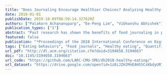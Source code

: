 ```yaml
---
title: "Does Journaling Encourage Healthier Choices? Analyzing Healthy Eating Behaviors of Food Journalers"
date: 2018-01-01
publishDate: 2019-10-09T06:50:14.327629Z
authors: ["Palakorn Achananuparp", "Ee-Peng Lim", "Vibhanshu Abhishek"]
publication_types: ["1"]
abstract: "Past research has shown the benefits of food journaling in promoting mindful eating and healthier food choices. However, the links between journaling and healthy eating have not been thoroughly examined. Beyond caloric restriction, do journalers consistently and sufficiently consume healthful diets? How different are their eating habits compared to those of average consumers who tend to be less conscious about health? In this study, we analyze the healthy eating behaviors of active food journalers using data from MyFitnessPal. Surprisingly, our findings show that food journalers do not eat as healthily as they should despite their proclivity to health eating and their food choices resemble those of the general populace. Furthermore, we find that the journaling duration is only a marginal determinant of healthy eating outcomes and sociodemographic factors, such as gender and regions of residence, are much more predictive of healthy food choices."
featured: false
publication: "*Proceedings of the 2018 International Conference on Digital Health - DH '18*"
tags: ["Eating behaviors", "Food journals", "Healthy eating", "Quantified self", "food consumption", "health"]
url_pdf: "http://dl.acm.org/citation.cfm?doid=3194658.3194663"
doi: "10.1145/3194658.3194663"
url_code: "https://github.com/LARC-CMU-SMU/dh2018-healthy-eating/"
url_dataset: "https://drive.google.com/open?id=1z8iJZHJMnEAHSSCsKbdyUR7N9ccVuveH"
---
```


